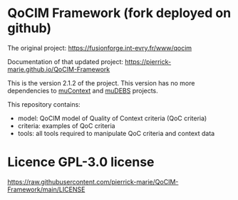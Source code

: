 # QoCIM Framework (fork deployed on github)

The original project: https://fusionforge.int-evry.fr/www/qocim

Documentation of that updated project: https://pierrick-marie.github.io/QoCIM-Framework

This is the version 2.1.2 of the project. 
This version has no more dependencies to [muContext](https://fusionforge.int-evry.fr/www/mucontext) and [muDEBS](https://fusionforge.int-evry.fr/www/mudebs) projects.

This repository contains:
 * model: QoCIM model of Quality of Context criteria (QoC criteria)
 * criteria: examples of QoC criteria
 * tools: all tools required to manipulate QoC criteria and context data
 
 # Licence GPL-3.0 license 
 
https://raw.githubusercontent.com/pierrick-marie/QoCIM-Framework/main/LICENSE
